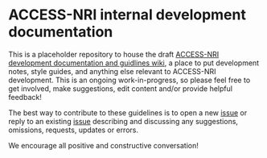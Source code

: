 # ACCESS-NRI internal development documentation

This is a placeholder repository to house the draft [ACCESS-NRI development documentation and guidlines wiki](https://github.com/ACCESS-NRI/dev-docs/wiki), a place to put development notes, style guides, and anything else relevant to ACCESS-NRI development. This is an ongoing work-in-progress, so please feel free to get involved, make suggestions, edit content and/or provide helpful feedback!

The best way to contribute to these guidelines is to open a new [issue](https://github.com/ACCESS-NRI/dev-docs/issues) or reply to an existing [issue](https://github.com/ACCESS-NRI/dev-docs/issues) describing and discussing any suggestions, omissions, requests, updates or errors. 

We encourage all positive and constructive conversation!


